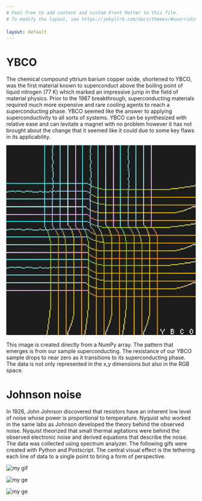 ```yaml
---
# Feel free to add content and custom Front Matter to this file.
# To modify the layout, see https://jekyllrb.com/docs/themes/#overriding-theme-defaults

layout: default
---
```


# YBCO
The chemical compound yttrium barium copper oxide, shortened to YBCO, was the first material known to superconduct above the boiling point of liquid nitrogen (77 K) which marked an impressive jump in the field of material physics. Prior to the 1987 breakthrough, superconducting materials required much more expensive and rare cooling agents to reach a superconducting phase. YBCO seemed like the answer to applying superconductivity to all sorts of systems. YBCO can be synthesized with relative ease and can levitate a magnet with no problem however it has not brought about the change that it seemed like it could due to some key flaws in its applicability.


![ybco](/assets/ybco.png)

This image is created directly from a NumPy array. The pattern that emerges is from our sample superconducting. The resistance of our YBCO sample drops to near zero as it transitions to its superconducting phase. The data is not only represented in the x,y dimensions but also in the RGB space.
# Johnson noise

In 1926, John Johnson discovered that resistors have an inherent low level of noise whose power is proportional to temperature. Nyquist who worked in the same labs as Johnson developed the theory behind the observed noise. Nyquist theorized that small thermal agitations were behind the observed electronic noise and derived equations that describe the noise. The data was collected using spectrum analyzer. The following gifs were created with Python and Postscript. The central visual effect is the tethering each line of data to a single point to bring a form of perspective. 

![my gif](/assets/grea.gif)

![my ge](/assets/cooolie.gif)

![my ge](/assets/gererer.gif)